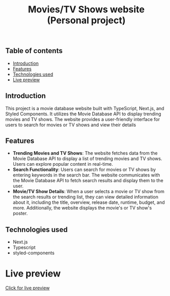 <h1 align="center">
  Movies/TV Shows website
  <br>
  (Personal project)
</h1>
<br>


## Table of contents
- [Introduction](#introduction)
- [Features](#features)
- [Technologies used](#technologies-used)
- [Live preview](#live-preview)



## Introduction
This project is a movie database website built with TypeScript, Next.js, and Styled Components. It utilizes the Movie Database API to display trending movies and TV shows. The website provides a user-friendly interface for users to search for movies or TV shows and view their details

## Features
- **Trending Movies and TV Shows**: The website fetches data from the Movie Database API to display a list of trending movies and TV shows. Users can explore popular content in real-time.
- **Search Functionality**: Users can search for movies or TV shows by entering keywords in the search bar. The website communicates with the Movie Database API to fetch search results and display them to the user.
- **Movie/TV Show Details**: When a user selects a movie or TV show from the search results or trending list, they can view detailed information about it, including the title, overview, release date, runtime, budget, and more. Additionally, the website displays the movie's or TV show's poster.

## Technologies used
- Next.js
- Typescript
- styled-components

# Live preview 
[Click for live preview](https://movies-website-roan.vercel.app/)
